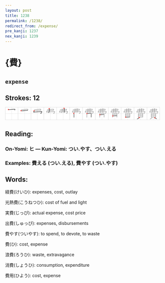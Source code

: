```yaml
---
layout: post
title: 1238
permalink: /1238/
redirect_from: /expense/
pre_kanji: 1237
nex_kanji: 1239
---
```


# {費}

## `expense`

## Strokes: 12

<div class="stroke"><img src="../images/E8B2BB.png" /></div>

## Reading:

### On-Yomi: ヒ &mdash; Kun-Yomi: つい.やす、つい.える

### Examples: 費える (つい.える), 費やす (つい.やす)

## Words:

経費(けいひ): expenses, cost, outlay

光熱費(こうねつひ): cost of fuel and light

実費(じっぴ): actual expense, cost price

出費(しゅっぴ): expenses, disbursements

費やす(ついやす): to spend, to devote, to waste

費(ひ): cost, expense

浪費(ろうひ): waste, extravagance

消費(しょうひ): consumption, expenditure

費用(ひよう): cost, expense
